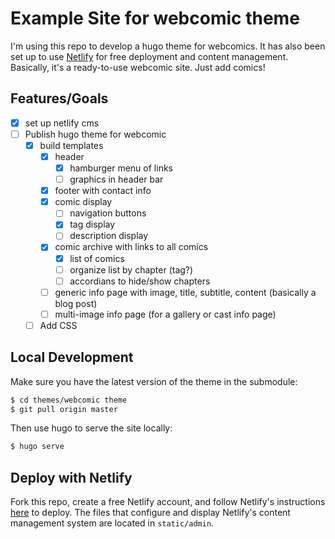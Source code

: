 # Example Site for webcomic theme
I'm using this repo to develop a hugo theme for webcomics. It has also been set up to use [Netlify](https://www.netlifycms.org/) for free deployment and content management. Basically, it's a ready-to-use webcomic site. Just add comics!

## Features/Goals
- [x] set up netlify cms
- [ ] Publish hugo theme for webcomic
  - [x] build templates
    - [x] header
      - [x] hamburger menu of links
      - [ ] graphics in header bar
    - [x] footer with contact info
    - [x] comic display
      - [ ] navigation buttons
      - [x] tag display
      - [ ] description display
    - [x] comic archive with links to all comics
      - [x] list of comics
      - [ ] organize list by chapter (tag?)
      - [ ] accordians to hide/show chapters
    - [ ] generic info page with image, title, subtitle, content (basically a blog post)
    - [ ] multi-image info page (for a gallery or cast info page)
  - [ ] Add CSS

## Local Development
Make sure you have the latest version of the theme in the submodule:
```bash
$ cd themes/webcomic theme
$ git pull origin master
```

Then use hugo to serve the site locally:
```bash
$ hugo serve
```

## Deploy with Netlify
Fork this repo, create a free Netlify account, and follow Netlify's instructions [here](https://www.netlifycms.org/docs/hugo/#deploying-with-netlify) to deploy. The files that configure and display Netlify's content management system are located in `static/admin`.
